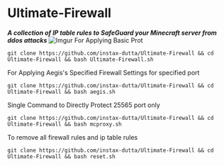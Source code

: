 # Ultimate-Firewall
***A collection of IP table rules to SafeGuard your Minecraft server from ddos attacks***
![Imgur](https://i.imgur.com/YhLaJa0.png)
For Applying Basic Prot
```
git clone https://github.com/instax-dutta/Ultimate-Firewall && cd Ultimate-Firewall && bash Ultimate-Firewall.sh
```
For Applying Aegis's Specified Firewall Settings for specified port
```
git clone https://github.com/instax-dutta/Ultimate-Firewall && cd Ultimate-Firewall && bash aegis.sh
```
Single Command to Directly Protect 25565 port only
```
git clone https://github.com/instax-dutta/Ultimate-Firewall && cd Ultimate-Firewall && bash mcproxy.sh
```

To remove all firewall rules and ip table rules
```
git clone https://github.com/instax-dutta/Ultimate-Firewall && cd Ultimate-Firewall && bash reset.sh
```
